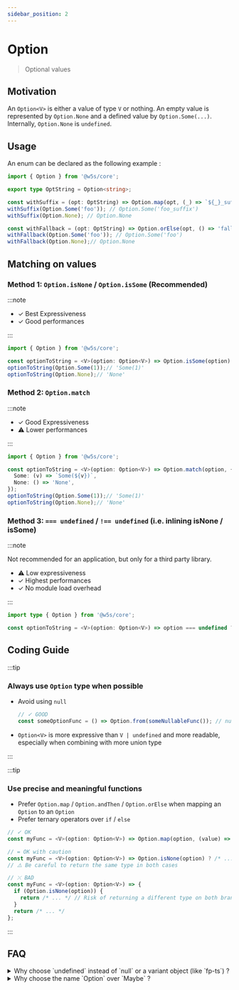 ```yaml
---
sidebar_position: 2
---
```


# Option

> Optional values

## Motivation

An `Option<V>` is either a value of type `V` or nothing. An empty value is represented by `Option.None` and a defined value by `Option.Some(...)`. Internally, `Option.None` is `undefined`.

## Usage

An enum can be declared as the following example :

```ts
import { Option } from '@w5s/core';

export type OptString = Option<string>;

const withSuffix = (opt: OptString) => Option.map(opt, (_) => `${_}_suffix`);
withSuffix(Option.Some('foo')); // Option.Some('foo_suffix')
withSuffix(Option.None); // Option.None

const withFallback = (opt: OptString) => Option.orElse(opt, () => 'fallback');
withFallback(Option.Some('foo')); // Option.Some('foo')
withFallback(Option.None);// Option.None
```

## Matching on values

### Method 1:  `Option.isNone` / `Option.isSome` (Recommended)

:::note

- ✓ Best Expressiveness
- ✓ Good performances

:::

```ts
import { Option } from '@w5s/core';

const optionToString = <V>(option: Option<V>) => Option.isSome(option) ? `Some(${v})` : 'None');
optionToString(Option.Some(1));// 'Some(1)'
optionToString(Option.None);// 'None'
```

### Method 2: `Option.match`

:::note

- ✓ Good Expressiveness
- ⚠️ Lower performances

:::

```ts
import { Option } from '@w5s/core';

const optionToString = <V>(option: Option<V>) => Option.match(option, {
  Some: (v) => `Some(${v})`,
  None: () => 'None',
});
optionToString(Option.Some(1));// 'Some(1)'
optionToString(Option.None);// 'None'
```

### Method 3: `=== undefined` / `!== undefined` (i.e. inlining isNone / isSome)

:::note

Not recommended for an application, but only for a third party library.

- ⚠️ Low expressiveness
- ✓ Highest performances
- ✓ No module load overhead

:::

```ts
import type { Option } from '@w5s/core';

const optionToString = <V>(option: Option<V>) => option === undefined ? `Some(${v})` : 'None';
```

## Coding Guide

:::tip

### Always use `Option` type when possible

- Avoid using `null`

  ```ts
  // ✓ GOOD
  const someOptionFunc = () => Option.from(someNullableFunc()); // null -> undefined
  ```

- `Option<V>` is more expressive than `V | undefined` and more readable, especially when combining with more union type

:::

:::tip

### Use precise and meaningful functions

- Prefer `Option.map` / `Option.andThen` /  `Option.orElse` when mapping an `Option` to an `Option`
- Prefer ternary operators over `if` / `else`

```ts
// ✓ OK
const myFunc = <V>(option: Option<V>) => Option.map(option, (value) => /* ... */);

// = OK with caution
const myFunc = <V>(option: Option<V>) => Option.isNone(option) ? /* ... */ : /* ... */;
// ⚠️ Be careful to return the same type in both cases

// ⤫ BAD
const myFunc = <V>(option: Option<V>) => {
  if (Option.isNone(option)) {
    return /* ... */ // Risk of returning a different type on both branches
  }
  return /* ... */
};
```

:::

## FAQ

<details>
<summary>
Why choose `undefined` instead of `null` or a variant object (like `fp-ts`) ?
</summary>

**SOLUTION 1 : Tagged variant `{ _: 'None' } | { _: 'Some', value, }` :**

PROS :

- Generic pattern matching

CONS :

- Creates a third "nullable" representation after `null` and `undefined`
- Every access to a propery or array would have to be converted from `undefined` or `null` to `None|Some()`

**SOLUTION 2 : `null` as `None` :**

PROS :

- JSON friendly

CONS :

- `typeof null == 'object'``
- Every access to a propery or array would have to be converted from `undefined` to `null`

**SOLUTION 3 : `undefined` as `None` :**

PROS :

- array and property access are already well typed
- `typeof undefined == 'undefined'`

CONS :

- `undefined` does not exist in JSON

</details>

<details>
<summary>
Why choose the name `Option` over `Maybe` ?
</summary>

It is a matter of preference. `Rust` uses `Option`, `Haskell` uses `Maybe`.
Generally speaking, `W5S` packages naming tends to be often aligned with the `Rust` naming when no ECMA equivalent exists.
</details>
